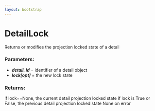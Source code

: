 ```yaml
---
layout: bootstrap
---
```


# DetailLock

Returns or modifies the projection locked state of a detail
          

### Parameters:

- ***detail_id*** = identifier of a detail object
- ***lock[opt]*** = the new lock state
        

### Returns:


if lock==None, the current detail projection locked state
if lock is True or False, the previous detail projection locked state
None on error
        


